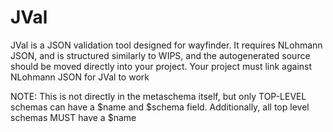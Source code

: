 # JVal

JVal is a JSON validation tool designed for wayfinder. It requires NLohmann JSON, and is structured similarly
to WIPS, and the autogenerated source should be moved directly into your project. Your project must link against
NLohmann JSON for JVal to work

NOTE: This is not directly in the metaschema itself, but only TOP-LEVEL schemas can have a $name and $schema field. Additionally, all top level schemas MUST have a $name